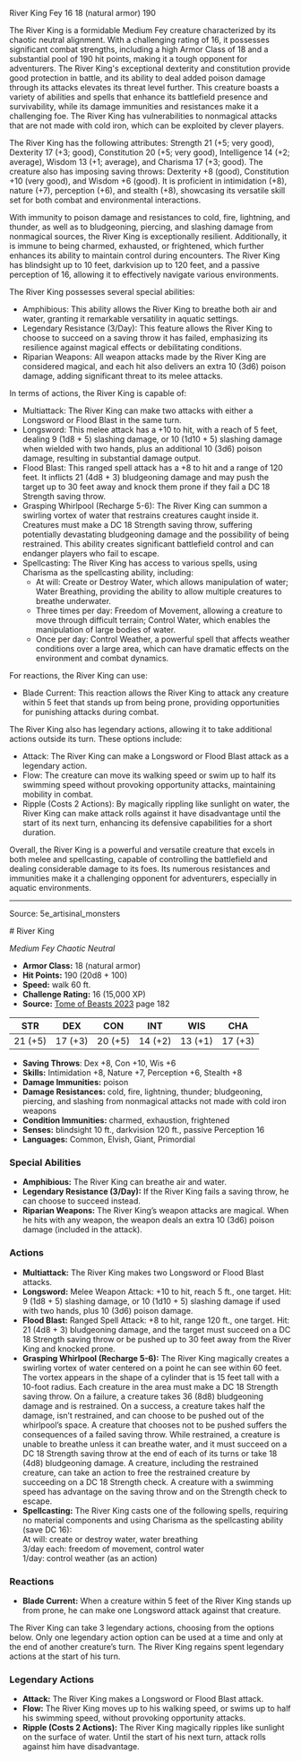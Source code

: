 <MonsterName/>River King</MonsterName>
<CreatureType/>Fey</CreatureType>
<CR/>16</CR>
<AC/>18 (natural armor)</AC>
<HP/>190</HP>
<summary>The River King is a formidable Medium Fey creature characterized by its chaotic neutral alignment. With a challenging rating of 16, it possesses significant combat strengths, including a high Armor Class of 18 and a substantial pool of 190 hit points, making it a tough opponent for adventurers. The River King's exceptional dexterity and constitution provide good protection in battle, and its ability to deal added poison damage through its attacks elevates its threat level further. This creature boasts a variety of abilities and spells that enhance its battlefield presence and survivability, while its damage immunities and resistances make it a challenging foe. The River King has vulnerabilities to nonmagical attacks that are not made with cold iron, which can be exploited by clever players.</summary>

<detail>

The River King has the following attributes: Strength 21 (+5; very good), Dexterity 17 (+3; good), Constitution 20 (+5; very good), Intelligence 14 (+2; average), Wisdom 13 (+1; average), and Charisma 17 (+3; good). The creature also has imposing saving throws: Dexterity +8 (good), Constitution +10 (very good), and Wisdom +6 (good). It is proficient in intimidation (+8), nature (+7), perception (+6), and stealth (+8), showcasing its versatile skill set for both combat and environmental interactions.

With immunity to poison damage and resistances to cold, fire, lightning, and thunder, as well as to bludgeoning, piercing, and slashing damage from nonmagical sources, the River King is exceptionally resilient. Additionally, it is immune to being charmed, exhausted, or frightened, which further enhances its ability to maintain control during encounters. The River King has blindsight up to 10 feet, darkvision up to 120 feet, and a passive perception of 16, allowing it to effectively navigate various environments.

The River King possesses several special abilities:
- Amphibious: This ability allows the River King to breathe both air and water, granting it remarkable versatility in aquatic settings.
- Legendary Resistance (3/Day): This feature allows the River King to choose to succeed on a saving throw it has failed, emphasizing its resilience against magical effects or debilitating conditions.
- Riparian Weapons: All weapon attacks made by the River King are considered magical, and each hit also delivers an extra 10 (3d6) poison damage, adding significant threat to its melee attacks.

In terms of actions, the River King is capable of:
- Multiattack: The River King can make two attacks with either a Longsword or Flood Blast in the same turn.
- Longsword: This melee attack has a +10 to hit, with a reach of 5 feet, dealing 9 (1d8 + 5) slashing damage, or 10 (1d10 + 5) slashing damage when wielded with two hands, plus an additional 10 (3d6) poison damage, resulting in substantial damage output.
- Flood Blast: This ranged spell attack has a +8 to hit and a range of 120 feet. It inflicts 21 (4d8 + 3) bludgeoning damage and may push the target up to 30 feet away and knock them prone if they fail a DC 18 Strength saving throw.
- Grasping Whirlpool (Recharge 5-6): The River King can summon a swirling vortex of water that restrains creatures caught inside it. Creatures must make a DC 18 Strength saving throw, suffering potentially devastating bludgeoning damage and the possibility of being restrained. This ability creates significant battlefield control and can endanger players who fail to escape.
- Spellcasting: The River King has access to various spells, using Charisma as the spellcasting ability, including:
  - At will: Create or Destroy Water, which allows manipulation of water; Water Breathing, providing the ability to allow multiple creatures to breathe underwater.
  - Three times per day: Freedom of Movement, allowing a creature to move through difficult terrain; Control Water, which enables the manipulation of large bodies of water.
  - Once per day: Control Weather, a powerful spell that affects weather conditions over a large area, which can have dramatic effects on the environment and combat dynamics.

For reactions, the River King can use:
- Blade Current: This reaction allows the River King to attack any creature within 5 feet that stands up from being prone, providing opportunities for punishing attacks during combat.

The River King also has legendary actions, allowing it to take additional actions outside its turn. These options include:
- Attack: The River King can make a Longsword or Flood Blast attack as a legendary action.
- Flow: The creature can move its walking speed or swim up to half its swimming speed without provoking opportunity attacks, maintaining mobility in combat.
- Ripple (Costs 2 Actions): By magically rippling like sunlight on water, the River King can make attack rolls against it have disadvantage until the start of its next turn, enhancing its defensive capabilities for a short duration. 

Overall, the River King is a powerful and versatile creature that excels in both melee and spellcasting, capable of controlling the battlefield and dealing considerable damage to its foes. Its numerous resistances and immunities make it a challenging opponent for adventurers, especially in aquatic environments.</detail>



---

Source: 5e_artisinal_monsters

<statblock>
# River King

*Medium* *Fey* *Chaotic Neutral*

- **Armor Class:** 18 (natural armor)
- **Hit Points:** 190 (20d8 + 100)
- **Speed:** walk 60 ft.
- **Challenge Rating:** 16 (15,000 XP)
- **Source:** [Tome of Beasts 2023](https://koboldpress.com/kpstore/product/tome-of-beasts-1-2023-edition/) page 182

| STR | DEX | CON | INT | WIS | CHA |
| --- | --- | --- | --- | --- | --- |
| 21 (+5) | 17 (+3) | 20 (+5) | 14 (+2) | 13 (+1) | 17 (+3) |

- **Saving Throws**: Dex +8, Con +10, Wis +6
- **Skills:** Intimidation +8, Nature +7, Perception +6, Stealth +8
- **Damage Immunities:** poison
- **Damage Resistances:** cold, fire, lightning, thunder; bludgeoning, piercing, and slashing from nonmagical attacks not made with cold iron weapons
- **Condition Immunities:** charmed, exhaustion, frightened
- **Senses:** blindsight 10 ft., darkvision 120 ft., passive Perception 16
- **Languages:** Common, Elvish, Giant, Primordial

### Special Abilities

- **Amphibious:** The River King can breathe air and water.
- **Legendary Resistance (3/Day):** If the River King fails a saving throw, he can choose to succeed instead.
- **Riparian Weapons:** The River King’s weapon attacks are magical. When he hits with any weapon, the weapon deals an extra 10 (3d6) poison damage (included in the attack).

### Actions

- **Multiattack:** The River King makes two Longsword or Flood Blast attacks.
- **Longsword:** Melee Weapon Attack: +10 to hit, reach 5 ft., one target. Hit: 9 (1d8 + 5) slashing damage, or 10 (1d10 + 5) slashing damage if used with two hands, plus 10 (3d6) poison damage.
- **Flood Blast:** Ranged Spell Attack: +8 to hit, range 120 ft., one target. Hit: 21 (4d8 + 3) bludgeoning damage, and the target must succeed on a DC 18 Strength saving throw or be pushed up to 30 feet away from the River King and knocked prone.
- **Grasping Whirlpool (Recharge 5-6):** The River King magically creates a swirling vortex of water centered on a point he can see within 60 feet. The vortex appears in the shape of a cylinder that is 15 feet tall with a 10-foot radius. Each creature in the area must make a DC 18 Strength saving throw. On a failure, a creature takes 36 (8d8) bludgeoning damage and is restrained. On a success, a creature takes half the damage, isn’t restrained, and can choose to be pushed out of the whirlpool’s space. A creature that chooses not to be pushed suffers the consequences of a failed saving throw. While restrained, a creature is unable to breathe unless it can breathe water, and it must succeed on a DC 18 Strength saving throw at the end of each of its turns or take 18 (4d8) bludgeoning damage. A creature, including the restrained creature, can take an action to free the restrained creature by succeeding on a DC 18 Strength check. A creature with a swimming speed has advantage on the saving throw and on the Strength check to escape.
- **Spellcasting:** The River King casts one of the following spells, requiring no material components and using Charisma as the spellcasting ability (save DC 16):<br>At will: create or destroy water, water breathing<br>3/day each: freedom of movement, control water<br>1/day: control weather (as an action)

### Reactions

- **Blade Current:** When a creature within 5 feet of the River King stands up from prone, he can make one Longsword attack against that creature.

The River King can take 3 legendary actions, choosing from the options below. Only one legendary action option can be used at a time and only at the end of another creature’s turn. The River King regains spent legendary actions at the start of his turn.

### Legendary Actions

- **Attack:** The River King makes a Longsword or Flood Blast attack.
- **Flow:** The River King moves up to his walking speed, or swims up to half his swimming speed, without provoking opportunity attacks.
- **Ripple (Costs 2 Actions):** The River King magically ripples like sunlight on the surface of water. Until the start of his next turn, attack rolls against him have disadvantage.
</statblock>


